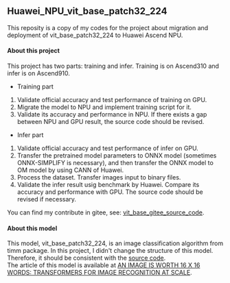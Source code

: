## Huawei_NPU_vit_base_patch32_224
This reposity is a copy of my codes for the project about migration and deployment of vit_base_patch32_224 to Huawei Ascend NPU.<br>
#### About this project
This project has two parts: training and infer. Training is on Ascend310 and infer is on Ascend910.
- Training part
1. Validate official accuracy and test performance of training on GPU.
2. Migrate the model to NPU and implement training script for it.
3. Validate its accuracy and performance in NPU. If there exists a gap between NPU and GPU result, the source code should be revised.

- Infer part
1. Validate official accuracy and test performance of infer on GPU.
2. Transfer the pretrained model parameters to ONNX model (sometimes ONNX-SIMPLIFY is necessary), and then transfer the ONNX model to OM model by using CANN of Huawei.
3. Process the dataset. Transfer images input to binary files.
4. Validate the infer result usig benchmark by Huawei. Compare its accuracy and performance with GPU. The source code should be revised if necessary.<br>

You can find my contribute in gitee, see: [vit_base_gitee_source_code](https://gitee.com/ascend/modelzoo/tree/master/contrib/PyTorch/Research/cv/image_classification/vit_base_patch32_224).<br>

#### About this model
This model, vit_base_patch32_224, is an image classification algorithm from timm package. In this project, I didn't change the structure of this model. Therefore, it should be consistent with the [source code](https://github.com/rwightman/pytorch-image-models/blob/master/timm/models/vision_transformer.py).<br>
The article of this model is available at [AN IMAGE IS WORTH 16 X 16 WORDS: TRANSFORMERS FOR IMAGE RECOGNITION AT SCALE](https://arxiv.org/pdf/2010.11929.pdf).
